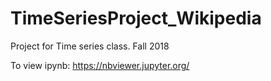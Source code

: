 # TimeSeriesProject_Wikipedia
Project for Time series class. Fall 2018

To view ipynb: https://nbviewer.jupyter.org/
